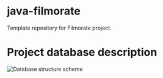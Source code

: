 # java-filmorate
Template repository for Filmorate project.

# Project database description

![Database structure scheme](blob/main/QuickDBD-Free%20Diagram%20(2).svg)



